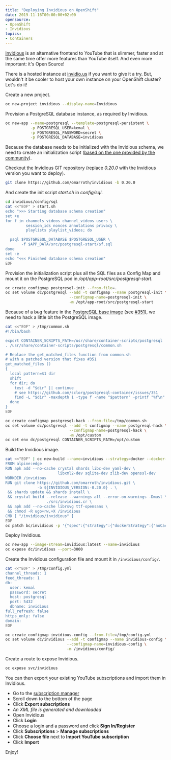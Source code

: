 ```yaml
---
title: "Deploying Invidious on OpenShift"
date: 2019-11-16T00:00:00+02:00
opensource: 
- OpenShift
- Invidious
topics:
- Containers
---
```


[Invidious](https://github.com/omarroth/invidious) is an alternative frontend to YouTube that is slimmer, faster and at the same time offer more features than YouTube itself. And even more important: it's Open Source!

There is a hosted instance at [invidio.us](https://invidio.us/) if you want to give it a try. But, wouldn't it be cooler to host your own instance on your OpenShift cluster? Let's do it!

Create a new project.

```sh
oc new-project invidious --display-name=Invidious
```

Provision a PostgreSQL database instance, as required by Invidious.

```sh
oc new-app --name=postgresql --template=postgresql-persistent \
           -p POSTGRESQL_USER=kemal \
           -p POSTGRESQL_PASSWORD=secret \
           -p POSTGRESQL_DATABASE=invidious
```

Because the database needs to be initialized with the Invidious schema, we need to create an initialization script ([based on the one provided by the community](https://github.com/omarroth/invidious/blob/e56129111a5d182ddfcc75935c1222cc11e46234/docker/entrypoint.postgres.sh#L13-L24)).

Checkout the Invidious GIT repository (replace *0.20.0* with the Invidious version you want to deploy).

```sh
git clone https://github.com/omarroth/invidious -b 0.20.0
```

And create the init script *start.sh* in *config/sql*.

```sh
cd invidious/config/sql
cat <<"EOF" > start.sh
echo ">>> Starting database schema creation"
set +e
for f in channels videos channel_videos users \
         session_ids nonces annotations privacy \
         playlists playlist_videos; do

  psql $POSTGRESQL_DATABASE $POSTGRESQL_USER \
       -f $APP_DATA/src/postgresql-start/$f.sql
done
set -e
echo "<<< Finished database schema creation"
EOF
```

Provision the initialization script plus all the SQL files as a Config Map and mount it on the PostgreSQL pod in */opt/app-root/src/postgresql-start*.

```sh
oc create configmap postgresql-init --from-file=.
oc set volume dc/postgresql --add -t configmap --name postgresql-init \
                            --configmap-name=postgresql-init \
                            -m /opt/app-root/src/postgresql-start
```

Because of a <s>bug</s> feature in the [PostgreSQL base image](https://github.com/sclorg/postgresql-container) (see [#351](https://github.com/sclorg/postgresql-container/issues/351)), we need to hack a little bit the PostgreSQL image.

```sh
cat <<"EOF" > /tmp/common.sh
#!/bin/bash

export CONTAINER_SCRIPTS_PATH=/usr/share/container-scripts/postgresql
. /usr/share/container-scripts/postgresql/common.sh

# Replace the get_matched_files function from common.sh
# with a patched version that fixes #351
get_matched_files ()
{
  local pattern=$1 dir
  shift
  for dir; do
    test -d "$dir" || continue
    # see https://github.com/sclorg/postgresql-container/issues/351
    find -L "$dir" -maxdepth 1 -type f -name "$pattern" -printf "%f\n"
  done
}
EOF

oc create configmap postgresql-hack --from-file=/tmp/common.sh
oc set volume dc/postgresql --add -t configmap --name postgresql-hack \
                            --configmap-name=postgresql-hack \
                            -m /opt/custom
oc set env dc/postgresql CONTAINER_SCRIPTS_PATH=/opt/custom
```

Build the Invidious image.

```sh
cat <<"EOF" | oc new-build --name=invidious --strategy=docker --docker-image=alpine:edge -D -
FROM alpine:edge
RUN apk add --no-cache crystal shards libc-dev yaml-dev \
                       libxml2-dev sqlite-dev zlib-dev openssl-dev
WORKDIR /invidious
RUN git clone https://github.com/omarroth/invidious.git \
              -b ${INVIDIOUS_VERSION:-0.20.0} . \
 && shards update && shards install \
 && crystal build --release --warnings all --error-on-warnings -Dmusl \
                  ./src/invidious.cr \
 && apk add --no-cache librsvg ttf-opensans \
 && chmod -R ugo+rw,+X /invidious
CMD [ "/invidious/invidious" ]
EOF
oc patch bc/invidious -p '{"spec":{"strategy":{"dockerStrategy":{"noCache":true}}}}'
```

Deploy Invidious.

```sh
oc new-app --image-stream=invidious:latest --name=invidious
oc expose dc/invidious --port=3000
```

Create the Invidious configuration file and mount it in `/invidious/config/`.

```sh
cat <<"EOF" > /tmp/config.yml
channel_threads: 1
feed_threads: 1
db:
  user: kemal
  password: secret
  host: postgresql
  port: 5432
  dbname: invidious
full_refresh: false
https_only: false
domain:
EOF

oc create configmap invidious-config --from-file=/tmp/config.yml
oc set volume dc/invidious --add -t configmap --name invidious-config \
                           --configmap-name=invidious-config \
                           -m /invidious/config/
```

Create a route to expose Invidious.

```sh
oc expose svc/invidious
```

You can then export your existing YouTube subscriptions and import them in Invidious.

- Go to the [subscription manager](https://www.youtube.com/subscription_manager)
- Scroll down to the bottom of the page
- Click **Export subscriptions**
- *An XML file is generated and downloaded*
- Open Invidious
- Click **Login**
- Choose a login and a password and click **Sign In/Register**
- Click **Subscriptions** > **Manage subscriptions**
- Click **Choose file** next to **Import YouTube subscription**
- Click **Import**

Enjoy!
